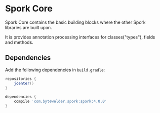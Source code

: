 # Spork Core

Spork Core contains the basic building blocks where the other Spork libraries are built upon.

It is provides annotation processing interfaces for classes("types"), fields and methods.

## Dependencies

Add the following dependencies in `build.gradle`:

```groovy
repositories {
	jcenter()
}

dependencies {
    compile 'com.bytewelder.spork:spork:4.0.0'
}
```